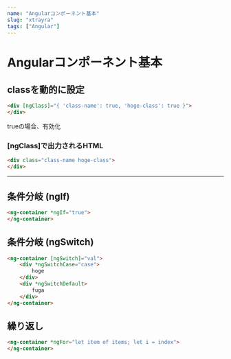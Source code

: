 ```yaml
---
name: "Angularコンポーネント基本"
slug: "xtrayra"
tags: ["Angular"]
---
```


# Angularコンポーネント基本

## classを動的に設定

```html
<div [ngClass]="{ 'class-name': true, 'hoge-class': true }">
</div>
```

trueの場合、有効化

### [ngClass]で出力されるHTML

```html
<div class="class-name hoge-class">
</div>
```

---

## 条件分岐 (ngIf)

```html
<ng-container *ngIf="true">
</ng-container>
```


## 条件分岐 (ngSwitch)

```html
<ng-container [ngSwitch]="val">
    <div *ngSwitchCase="case">
        hoge
    </div>
    <div *ngSwitchDefault>
        fuga
    </div>
</ng-container>
```


## 繰り返し

```html
<ng-container *ngFor="let item of items; let i = index">
</ng-container>
```
